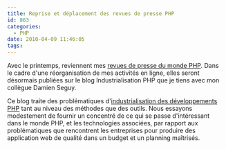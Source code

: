 ```yaml
---
title: Reprise et déplacement des revues de presse PHP
id: 863
categories:
  - PHP
date: 2010-04-09 11:46:05
tags:
---
```


Avec le printemps, reviennent mes [revues de presse du monde PHP](http://www.industrialisation-php.com/revue-de-presse-php-de-la-semaine-14-2010/). Dans le cadre d'une réorganisation de mes activités en ligne, elles seront désormais publiées sur le blog Industrialisation PHP que je tiens avec mon collègue Damien Seguy.

Ce blog traite des problématiques d'[industrialisation des développements PHP](http://www.industrialisation-php.com/) tant au niveau des méthodes que des outils. Nous essayons modestement de fournir un concentré de ce qui se passe d'intéressant dans le monde PHP, et les technologies associées, par rapport aux problématiques que rencontrent les entreprises pour produire des application web de qualité dans un budget et un planning maîtrisés.